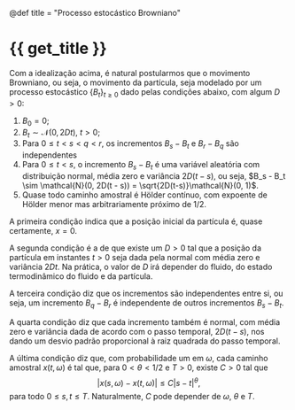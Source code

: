
@def title = "Processo estocástico Browniano"

# {{ get_title }}

Com a idealização acima, é natural postularmos que o movimento Browniano, ou seja, o movimento da partícula, seja modelado por um processo estocástico $\{B_t\}_{t\geq 0}$ dado pelas condições abaixo, com algum $D > 0$:
1. $B_0 = 0$;
2. $B_t \sim \mathcal{N}(0, 2Dt)$, $t > 0$;
3. Para $0 \leq t < s < q < r$, os incrementos $B_s - B_t$ e $B_r - B_q$ são independentes
4. Para $0 \leq t < s$, o incremento $B_s - B_t$ é uma variável aleatória com distribuição normal, média zero e variância $2D(t - s)$, ou seja, $B_s - B_t \sim \mathcal{N}(0, 2D(t - s)) = \sqrt{2D(t-s)}\mathcal{N}(0, 1)$.
5. Quase todo caminho amostral é Hölder contínuo, com expoente de Hölder menor mas arbitrariamente próximo de 1/2.

A primeira condição indica que a posição inicial da partícula é, quase certamente, $x = 0$.

A segunda condição é a de que existe um $D>0$ tal que a posição da partícula em instantes $t>0$ seja dada pela normal com média zero e variância $2Dt$. Na prática, o valor de $D$ irá depender do fluido, do estado termodinâmico do fluido e da partícula.

A terceira condição diz que os incrementos são independentes entre si, ou seja, um incremento $B_q - B_r$ é independente de outros incrementos $B_s - B_t$.

A quarta condição diz que cada incremento também é normal, com média zero e variância dada de acordo com o passo temporal, $2D(t-s)$, nos dando um desvio padrão proporcional à raiz quadrada do passo temporal.

A última condição diz que, com probabilidade um em $\omega$, cada caminho amostral $x(t, \omega)$ é tal que, para $0<\theta < 1/2$ e $T > 0$, existe $C > 0$ tal que
$$
  |x(s, \omega) - x(t, \omega)| \leq C|s - t|^\theta,
$$
para todo $0 \leq s, t \leq T$. Naturalmente, $C$ pode depender de $\omega$, $\theta$ e $T$.